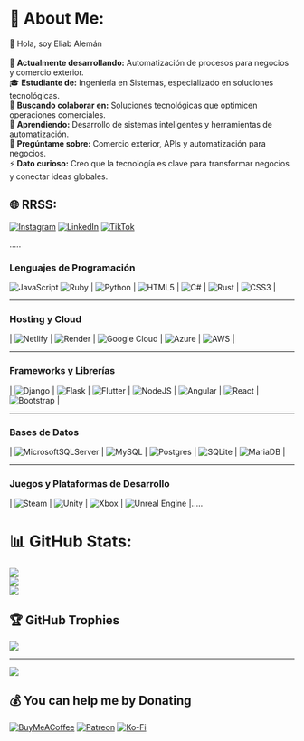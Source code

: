 # 💫 About Me:
🌟 Hola, soy Eliab Alemán<br><br>🔭 
 **Actualmente desarrollando:** 
Automatización de procesos para negocios y comercio exterior.<br>🎓 
**Estudiante de:** Ingeniería en Sistemas, especializado en soluciones tecnológicas.<br>👯 
**Buscando colaborar en:** Soluciones tecnológicas que optimicen operaciones comerciales.<br>🌱
**Aprendiendo:**
Desarrollo de sistemas inteligentes y herramientas de automatización.<br>💬
**Pregúntame sobre:**
Comercio exterior, APIs y automatización para negocios.<br>⚡ 
**Dato curioso:**
Creo que la tecnología es clave para transformar negocios y conectar ideas globales.


## 🌐 RRSS:
[![Instagram](https://img.shields.io/badge/Instagram-%23E4405F.svg?logo=Instagram&logoColor=white)](https://instagram.com/Eliab_explicit) [![LinkedIn](https://img.shields.io/badge/LinkedIn-%230077B5.svg?logo=linkedin&logoColor=white)](https://linkedin.com/in/Eliab-aleman) [![TikTok](https://img.shields.io/badge/TikTok-%23000000.svg?logo=TikTok&logoColor=white)](https://tiktok.com/@Eliab.dev) 

.....
### Lenguajes de Programación
 ![JavaScript](https://img.shields.io/badge/javascript-%23323330.svg?style=plastic&logo=javascript&logoColor=%23F7DF1E)  ![Ruby](https://img.shields.io/badge/ruby-%23CC342D.svg?style=plastic&logo=ruby&logoColor=white) | ![Python](https://img.shields.io/badge/python-3670A0?style=plastic&logo=python&logoColor=ffdd54) | ![HTML5](https://img.shields.io/badge/html5-%23E34F26.svg?style=plastic&logo=html5&logoColor=white) | ![C#](https://img.shields.io/badge/c%23-%23239120.svg?style=plastic&logo=csharp&logoColor=white) | ![Rust](https://img.shields.io/badge/rust-%23000000.svg?style=plastic&logo=rust&logoColor=white) | ![CSS3](https://img.shields.io/badge/css3-%231572B6.svg?style=plastic&logo=css3&logoColor=white) |

---

### Hosting y Cloud
| ![Netlify](https://img.shields.io/badge/netlify-%23000000.svg?style=plastic&logo=netlify&logoColor=#00C7B7) | ![Render](https://img.shields.io/badge/Render-%46E3B7.svg?style=plastic&logo=render&logoColor=white) | ![Google Cloud](https://img.shields.io/badge/GoogleCloud-%234285F4.svg?style=plastic&logo=google-cloud&logoColor=white) | ![Azure](https://img.shields.io/badge/azure-%230072C6.svg?style=plastic&logo=microsoftazure&logoColor=white) | ![AWS](https://img.shields.io/badge/AWS-%23FF9900.svg?style=plastic&logo=amazon-aws&logoColor=white) |

---

### Frameworks y Librerías
| ![Django](https://img.shields.io/badge/django-%23092E20.svg?style=plastic&logo=django&logoColor=white) | ![Flask](https://img.shields.io/badge/flask-%23000.svg?style=plastic&logo=flask&logoColor=white) | ![Flutter](https://img.shields.io/badge/Flutter-%2302569B.svg?style=plastic&logo=Flutter&logoColor=white) | ![NodeJS](https://img.shields.io/badge/node.js-6DA55F?style=plastic&logo=node.js&logoColor=white) | ![Angular](https://img.shields.io/badge/angular-%23DD0031.svg?style=plastic&logo=angular&logoColor=white) | ![React](https://img.shields.io/badge/react-%2320232a.svg?style=plastic&logo=react&logoColor=%2361DAFB) | ![Bootstrap](https://img.shields.io/badge/bootstrap-%238511FA.svg?style=plastic&logo=bootstrap&logoColor=white) |

---

### Bases de Datos
| ![MicrosoftSQLServer](https://img.shields.io/badge/Microsoft%20SQL%20Server-CC2927?style=plastic&logo=microsoft%20sql%20server&logoColor=white) | ![MySQL](https://img.shields.io/badge/mysql-4479A1.svg?style=plastic&logo=mysql&logoColor=white) | ![Postgres](https://img.shields.io/badge/postgres-%23316192.svg?style=plastic&logo=postgresql&logoColor=white) | ![SQLite](https://img.shields.io/badge/sqlite-%2307405e.svg?style=plastic&logo=sqlite&logoColor=white) | ![MariaDB](https://img.shields.io/badge/MariaDB-003545?style=plastic&logo=mariadb&logoColor=white) |

---

### Juegos y Plataformas de Desarrollo
| ![Steam](https://img.shields.io/badge/steam-%23000000.svg?style=plastic&logo=steam&logoColor=white) | ![Unity](https://img.shields.io/badge/unity-%23000000.svg?style=plastic&logo=unity&logoColor=white) | ![Xbox](https://img.shields.io/badge/xbox-%23107C10.svg?style=plastic&logo=xbox&logoColor=white) | ![Unreal Engine](https://img.shields.io/badge/unrealengine-%23313131.svg?style=plastic&logo=unrealengine&logoColor=white) |.....

# 📊 GitHub Stats:
![](https://github-readme-stats.vercel.app/api?username=IngELIAB&theme=radical&hide_border=false&include_all_commits=false&count_private=true)<br/>
![](https://github-readme-streak-stats.herokuapp.com/?user=IngELIAB&theme=radical&hide_border=false)<br/>
![](https://github-readme-stats.vercel.app/api/top-langs/?username=IngELIAB&theme=radical&hide_border=false&include_all_commits=false&count_private=true&layout=compact)

## 🏆 GitHub Trophies
![](https://github-profile-trophy.vercel.app/?username=IngELIAB&theme=transparent&no-frame=false&no-bg=true&margin-w=4)

---
[![](https://visitcount.itsvg.in/api?id=IngELIAB&icon=5&color=2)](https://visitcount.itsvg.in)

  ## 💰 You can help me by Donating
  [![BuyMeACoffee](https://img.shields.io/badge/Buy%20Me%20a%20Coffee-ffdd00?style=for-the-badge&logo=buy-me-a-coffee&logoColor=black)](https://buymeacoffee.com/https://buymeacoffee.com/eliabalemac?new=1) [![Patreon](https://img.shields.io/badge/Patreon-F96854?style=for-the-badge&logo=patreon&logoColor=white)](https://patreon.com/patreon.com/Eliabaleman) [![Ko-Fi](https://img.shields.io/badge/Ko--fi-F16061?style=for-the-badge&logo=ko-fi&logoColor=white)](https://ko-fi.com/ko-fi.com/eliabaleman) 
